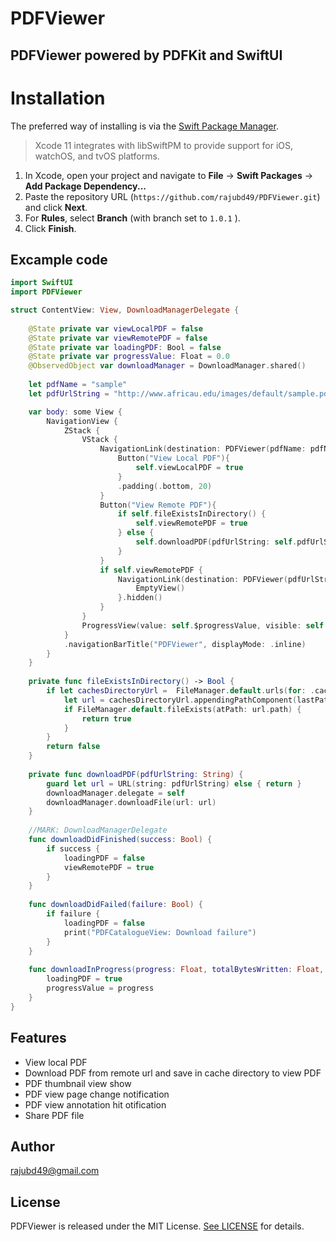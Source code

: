 # PDFViewer

## PDFViewer powered by PDFKit and SwiftUI

# Installation
The preferred way of installing is via the [Swift Package Manager](https://swift.org/package-manager/).

>Xcode 11 integrates with libSwiftPM to provide support for iOS, watchOS, and tvOS platforms.

1. In Xcode, open your project and navigate to **File** → **Swift Packages** → **Add Package Dependency...**
2. Paste the repository URL (`https://github.com/rajubd49/PDFViewer.git`) and click **Next**.
3. For **Rules**, select **Branch** (with branch set to `1.0.1` ).
4. Click **Finish**.

## Excample code
```Swift
import SwiftUI
import PDFViewer

struct ContentView: View, DownloadManagerDelegate {
    
    @State private var viewLocalPDF = false
    @State private var viewRemotePDF = false
    @State private var loadingPDF: Bool = false
    @State private var progressValue: Float = 0.0
    @ObservedObject var downloadManager = DownloadManager.shared()
    
    let pdfName = "sample"
    let pdfUrlString = "http://www.africau.edu/images/default/sample.pdf"

    var body: some View {
        NavigationView {
            ZStack {
                VStack {
                    NavigationLink(destination: PDFViewer(pdfName: pdfName), isActive: $viewLocalPDF) {
                        Button("View Local PDF"){
                            self.viewLocalPDF = true
                        }
                        .padding(.bottom, 20)
                    }
                    Button("View Remote PDF"){
                        if self.fileExistsInDirectory() {
                            self.viewRemotePDF = true
                        } else {
                            self.downloadPDF(pdfUrlString: self.pdfUrlString)
                        }
                    }
                    if self.viewRemotePDF {
                        NavigationLink(destination: PDFViewer(pdfUrlString: self.pdfUrlString), isActive: self.$viewRemotePDF) {
                            EmptyView()
                        }.hidden()
                    }
                }
                ProgressView(value: self.$progressValue, visible: self.$loadingPDF)
            }
            .navigationBarTitle("PDFViewer", displayMode: .inline)
        }
    }
    
    private func fileExistsInDirectory() -> Bool {
        if let cachesDirectoryUrl =  FileManager.default.urls(for: .cachesDirectory, in: .userDomainMask).first, let lastPathComponent = URL(string: self.pdfUrlString)?.lastPathComponent {
            let url = cachesDirectoryUrl.appendingPathComponent(lastPathComponent)
            if FileManager.default.fileExists(atPath: url.path) {
                return true
            }
        }
        return false
    }
    
    private func downloadPDF(pdfUrlString: String) {
        guard let url = URL(string: pdfUrlString) else { return }
        downloadManager.delegate = self
        downloadManager.downloadFile(url: url)
    }
    
    //MARK: DownloadManagerDelegate
    func downloadDidFinished(success: Bool) {
        if success {
            loadingPDF = false
            viewRemotePDF = true
        }
    }
    
    func downloadDidFailed(failure: Bool) {
        if failure {
            loadingPDF = false
            print("PDFCatalogueView: Download failure")
        }
    }
    
    func downloadInProgress(progress: Float, totalBytesWritten: Float, totalBytesExpectedToWrite: Float) {
        loadingPDF = true
        progressValue = progress
    }
}
```

## Features

* View local PDF
* Download PDF from remote url and save in cache directory to view PDF
* PDF thumbnail view show
* PDF view page change notification 
* PDF view annotation hit otification
* Share PDF file

## Author

rajubd49@gmail.com

## License

PDFViewer is released under the MIT License. [See LICENSE](https://github.com/rajubd49/PDFViewer/blob/master/LICENSE) for details.
